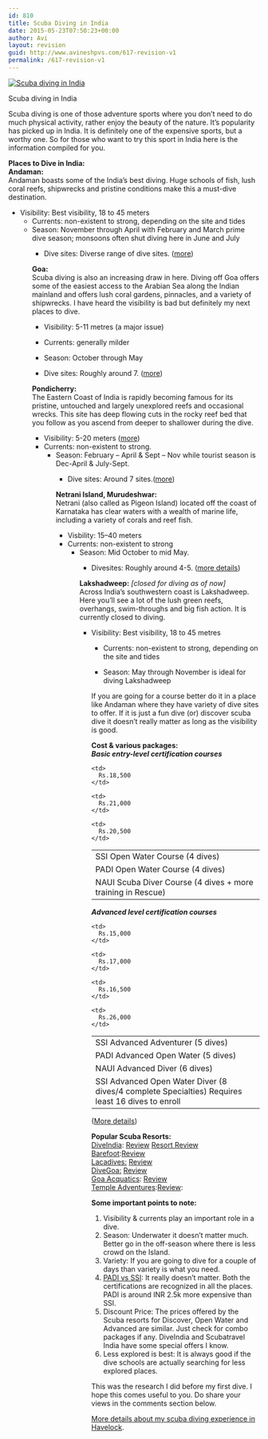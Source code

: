 ```yaml
---
id: 810
title: Scuba Diving in India
date: 2015-05-23T07:50:23+00:00
author: Avi
layout: revision
guid: http://www.avineshpvs.com/617-revision-v1
permalink: /617-revision-v1
---
```

<div id="attachment_798" style="width: 610px" class="wp-caption aligncenter">
  <a href="https://i0.wp.com/www.avineshpvs.com/wp-content/uploads/2014/08/GOPR1753.jpg" data-rel="lightbox-0" data-imagelightbox="0" title=""><img src="https://i0.wp.com/www.avineshpvs.com/wp-content/uploads/2014/08/GOPR1753.jpg?resize=600%2C379" alt="Scuba diving in India" class="size-medium wp-image-798" srcset="https://i0.wp.com/www.avineshpvs.com/wp-content/uploads/2014/08/GOPR1753.jpg?resize=600%2C379 600w, https://i0.wp.com/www.avineshpvs.com/wp-content/uploads/2014/08/GOPR1753.jpg?resize=1024%2C647 1024w" sizes="(max-width: 600px) 100vw, 600px" data-recalc-dims="1" /></a>
  
  <p class="wp-caption-text">
    Scuba diving in India
  </p>
</div>

Scuba diving is one of those adventure sports where you don&#8217;t need to do much physical activity, rather enjoy the beauty of the nature. It&#8217;s popularity has picked up in India. It is definitely one of the expensive sports, but a worthy one. So for those who want to try this sport in India here is the information compiled for you.

<!--more-->

**Places to Dive in India:**  
**Andaman:**  
Andaman boasts some of the India&#8217;s best diving. Huge schools of fish, lush coral reefs, shipwrecks and pristine conditions make this a must-dive destination.

  * Visibility: Best visibility, 18 to 45 meters 
      * Currents: non-existent to strong, depending on the site and tides
      * Season: November through April with February and March prime dive season; monsoons often shut diving here in June and July 
          * Dive sites: Diverse range of dive sites. (<a href="http://www.diveindia.com/havelock/sites_1.html" title="Divesites in Andaman" target="_blank">more</a>) </ul> 
            **Goa:**  
            Scuba diving is also an increasing draw in here. Diving off Goa offers some of the easiest access to the Arabian Sea along the Indian mainland and offers lush coral gardens, pinnacles, and a variety of shipwrecks. I have heard the visibility is bad but definitely my next places to dive.
            
              * Visibility: 5-11 metres (a major issue) 
              * Currents: generally milder
              * Season: October through May 
              * Dive sites: Roughly around 7. (<a href="http://www.goaaquatics.com/dive-sites.html" title="Divesites in Goa" target="_blank">more</a>) </ul> 
                **Pondicherry:**  
                The Eastern Coast of India is rapidly becoming famous for its pristine, untouched and largely unexplored reefs and occasional wrecks. This site has deep flowing cuts in the rocky reef bed that you follow as you ascend from deeper to shallower during the dive.
                
                  * Visibility: 5-20 meters (<a href="http://templeadventures.com/forecasts.htm" title="Forecast" target="_blank">more</a>)
                  * Currents: non-existent to strong. 
                      * Season: February &#8211; April & Sept – Nov while tourist season is Dec-April & July-Sept. 
                          * Dive sites: Around 7 sites.(<a href="http://www.templeadventures.com/go_diving.htm" title="Divesites in Pondicherry" target="_blank">more</a>) </ul> 
                            **Netrani Island, Murudeshwar:**  
                            Netrani (also called as Pigeon Island) located off the coast of Karnataka has clear waters with a wealth of marine life, including a variety of corals and reef fish. 
                            
                              * Visbility: 15–40 meters 
                              * Currents: non-existent to strong 
                                  * Season: Mid October to mid May. 
                                      * Divesites: Roughly around 4-5. (<a href="http://www.westcoastadventures.in/static/about_us.shtml#divesites" title="Divesites in Netrani" target="_blank">more details</a>) </ul> 
                                        **Lakshadweep:** _[closed for diving as of now]_  
                                        Across India&#8217;s southwestern coast is Lakshadweep. Here you&#8217;ll see a lot of the lush green reefs, overhangs, swim-throughs and big fish action. It is currently closed to diving. 
                                        
                                          * Visibility: Best visibility, 18 to 45 metres 
                                              * Currents: non-existent to strong, depending on the site and tides
                                              * Season: May through November is ideal for diving Lakshadweep </ul> 
                                                If you are going for a course better do it in a place like Andaman where they have variety of dive sites to offer. If it is just a fun dive (or) discover scuba dive it doesn&#8217;t really matter as long as the visibility is good.
                                                
                                                **Cost & various packages:**  
                                                _**Basic entry-level certification courses**_
                                                
                                                <table>
                                                  <tr>
                                                    <td>
                                                      SSI Open Water Course (4 dives)
                                                    </td>
                                                    
                                                    <td>
                                                      Rs.18,500
                                                    </td>
                                                  </tr>
                                                  
                                                  <tr>
                                                    <td>
                                                      PADI Open Water Course (4 dives)
                                                    </td>
                                                    
                                                    <td>
                                                      Rs.21,000
                                                    </td>
                                                  </tr>
                                                  
                                                  <tr>
                                                    <td>
                                                      NAUI Scuba Diver Course (4 dives + more training in Rescue)
                                                    </td>
                                                    
                                                    <td>
                                                      Rs.20,500
                                                    </td>
                                                  </tr>
                                                </table>
                                                
                                                _**Advanced level certification courses**_
                                                
                                                <table>
                                                  <tr>
                                                    <td>
                                                      SSI Advanced Adventurer (5 dives)
                                                    </td>
                                                    
                                                    <td>
                                                      Rs.15,000
                                                    </td>
                                                  </tr>
                                                  
                                                  <tr>
                                                    <td>
                                                      PADI Advanced Open Water (5 dives)
                                                    </td>
                                                    
                                                    <td>
                                                      Rs.17,000
                                                    </td>
                                                  </tr>
                                                  
                                                  <tr>
                                                    <td>
                                                      NAUI Advanced Diver (6 dives)
                                                    </td>
                                                    
                                                    <td>
                                                      Rs.16,500
                                                    </td>
                                                  </tr>
                                                  
                                                  <tr>
                                                    <td>
                                                      SSI Advanced Open Water Diver (8 dives/4 complete Specialties) Requires least 16 dives to enroll
                                                    </td>
                                                    
                                                    <td>
                                                      Rs.26,000
                                                    </td>
                                                  </tr>
                                                </table>
                                                
                                                (<a href="http://www.diveindia.com/havelock/prices.html	" title="Diving prices" target="_blank">More details</a>) 
                                                
                                                **Popular Scuba Resorts:**  
                                                <a href="http://www.diveindia.com/" title="DiveIndia" target="_blank">DiveIndia</a>: <a href="http://www.tripadvisor.in/Attraction_Review-g503691-d3748638-Reviews-Dive_India-Havelock_Island_Andaman_and_Nicobar_Islands.html" title="DiveIndia Review" target="_blank">Review</a> <a href="http://www.tripadvisor.in/Hotel_Review-g503691-d735042-Reviews-Island_Vinnies_Tropical_Beach_Cabana-Havelock_Island_Andaman_and_Nicobar_Islands.html" title="DiveIndia Resort Review" target="_blank">Resort Review</a>  
                                                <a href="http://www.barefoot-andaman.com/" title="Barefoot diving india" target="_blank">Barefoot</a>:<a href="http://www.tripadvisor.in/Hotel_Review-g503691-d1647867-Reviews-Barefoot_Scuba_Resort-Havelock_Island_Andaman_and_Nicobar_Islands.html" title="Barefoot diving india review" target="_blank">Review</a>  
                                                <a href="http://lacadives.com/" title="Lacadives" target="_blank">Lacadives:</a> <a href="http://www.tripadvisor.in/Attraction_Review-g297584-d3313773-Reviews-Lacadives-Port_Blair_South_Andaman_Island_Andaman_and_Nicobar_Islands.html" title="Lacadives reviews" target="_blank">Review</a>  
                                                <a href="http://www.divegoa.com/" title="Divegoa" target="_blank">DiveGoa:</a> <a href="http://www.tripadvisor.in/Attraction_Review-g303877-d4235952-Reviews-DiveGoa-Panaji_Goa.html" title="Divegoa review" target="_blank">Review</a>  
                                                <a href="http://www.goaaquatics.com/ " title="Goa aquatics" target="_blank">Goa Acquatics</a>: <a href="http://www.tripadvisor.in/ShowUserReviews-g306995-d3834958-r152317077-Goa_Aquatics-Calangute_Goa.html" title="Goa aquatics review" target="_blank">Review</a>  
                                                <a href="http://www.templeadventures.com/" title="Templeadventures" target="_blank">Temple Adventures</a>:<a href="http://www.tripadvisor.in/Attraction_Review-g659792-d2711352-Reviews-Scuba_Diving_Pondicherry_with_Temple_Adventures-Pondicherry_Union_Territory_of_Po.html" title="Templeadventures review" target="_blank">Review</a>:
                                                
                                                **Some important points to note:**  
                                                1) Visibility & currents play an important role in a dive.  
                                                2) Season: Underwater it doesn&#8217;t matter much. Better go in the off-season where there is less crowd on the Island.  
                                                3) Variety: If you are going to dive for a couple of days than variety is what you need.  
                                                4) <a href="http://www.bookyourdive.com/blog/2013/12/23/differences-padi-ssi" title="PADI vs SSI" target="_blank">PADI vs SSI</a>: It really doesn&#8217;t matter. Both the certifications are recognized in all the places. PADI is around INR 2.5k more expensive than SSI.  
                                                5) Discount Price: The prices offered by the Scuba resorts for Discover, Open Water and Advanced are similar. Just check for combo packages if any. DiveIndia and Scubatravel India have some special offers I know.  
                                                6) Less explored is best: It is always good if the dive schools are actually searching for less explored places.
                                                
                                                This was the research I did before my first dive. I hope this comes useful to you. Do share your views in the comments section below.
                                                
                                                <a href="http://www.avineshpvs.com/scuba-diving-havelock-andaman" title="Scuba Diving in Havelock (Andaman)" target="_blank">More details about my scuba diving experience in Havelock</a>.